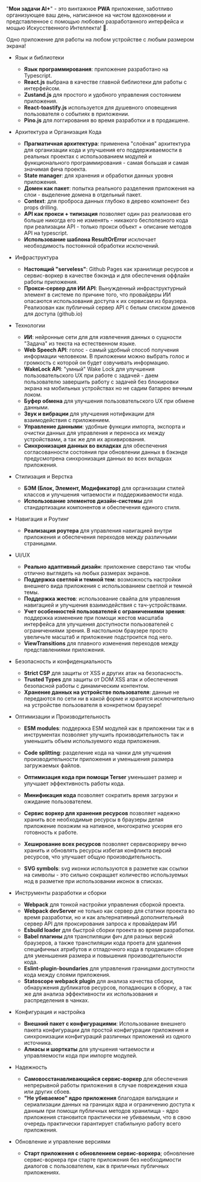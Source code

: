 "**Мои задачи AI+**" - это винтажное **PWA** приложение, заботливо организующее ваш день, написанное на чистом вдохновении и представленное с помощью любовно разработанного интерфейса и мощью Искусственного Интеллекта! 💯.

Одно приложение для работы на любом устройстве с любым размером экрана!

*   Язык и библиотеки
    
    *   **Язык программирования**: приложение разработано на Typescript.
    *   **React.js** выбрана в качестве главной библиотеки для работы с интерфейсом.
    *   **Zustand.js** для простого и удобного управления состоянием приложения.
    *   **React-toastify.js** используется для душевного оповещения пользователя о событиях в приложении.
    *   **Pino.js** для логгирования во время разработки и в продакшене.
*   Архитектура и Организация Кода
    
    *   **Прагматичная архитектура**: применена "слоёная" архитектура для организации кода и улучшения его поддерживаемости в реальных проектах с использованием модулей и функционального программирования - самая большая и самая значимая фича проекта.
    *   **State manager**: для хранения и обработки данных уровня приложения.
    *   **Домен как пакет**: попытка реального разделения приложения на слои - выделение домена в отдельный пакет.
    *   **Context**: для проброса данных глубоко в дерево компонент без props drilling.
    *   **API как прокси + типизация** позволяет один раз реализовав его больше никогда его не изменять - никакого бесполезного кода при реализации API - только прокси объект + описание методов API на typescript.
    *   **Использование шаблона ResultOrError** исключает необходимость постоянной обработки исключений.
*   Инфраструктура
    
    *   **Настоящий "serveless"**: Github Pages как хранилище ресурсов и сервис-воркер в качестве бэкэнда и для обеспечения оффлайн работы приложения.
    *   **Прокси-сервер для ИИ API**: Вынужденный инфраструктурный элемент в системе по причине того, что провайдеры ИИ опасаются использования доступа к их сервисам из браузера. Реализован как публичный сервер API с белым списком доменов для доступа (github.io)
*   Технологии
    
    *   **ИИ**: нейронные сети для для извлечения данных о сущности "Задача" из текста на естественном языке.
    *   **Web Speech API**: голос - самый удобный способ получения информации человеком. В приложении можно выбрать голос и громкость с которой он будет озвучивать информацию.
    *   **WakeLock API**: "умный" Wake Lock для улучшения пользовательского UX при работе с задачей - даем пользователю завершить работу с задачей без блокировки экрана на мобильных устройствах но не садим батарею вечным локом.
    *   **Буфер обмена** для улучшения пользовательского UX при обмене данными.
    *   **Звук и вибрации** для улучшения нотификации для взаимодействия с приложением.
    *   **Управление данными**: удобные функции импорта, экспорта и очистки данных для управления и переноса их между устройствами, а так же для их архивирования.
    *   **Синхронизация данных во вкладках** для обеспечения согласованности состояния при обновлении данных в бэкэнде предусмотрена синхронизация данных во всех вкладках приложения.
*   Стилизация и Верстка
    
    *   **БЭМ (Блок, Элемент, Модификатор)** для организации стилей классов и улучшения читаемости и поддерживаемости кода.
    *   **Использование элементов дизайн-системы** для стандартизации компонентов и обеспечения единого стиля.
*   Навигация и Роутинг
    
    *   **Реализация роутера** для управления навигацией внутри приложения и обеспечения переходов между различными страницами.
*   UI/UX
    
    *   **Реально адаптивный дизайн**: приложение сверстано так чтобы отлично выглядеть на любых размерах экранов.
    *   **Поддержка светлой и темной тем**: возможность настройки внешнего вида приложения с использованием светлой и темной темы.
    *   **Поддержка жестов**: использование свайпа для управления навигацией и улучшения взаимодействия с тач-устройствами.
    *   **Учет особенностей пользователей с ограничениями зрения**: поддержка изменение при помощи жестов масштаба интерфейса для улучшения доступности пользователей с ограничениями зрения. В настольном браузере просто увеличьте масштаб и приложение подстроится под него.
    *   **ViewTransitions** для плавного изменения переходов между представлениями приложения.
*   Безопасность и конфиденциальность
    
    *   **Strict CSP** для защиты от XSS и других атак на безопасность.
    *   **Trusted Types** для защиты от DOM XSS атак и обеспечения безопасной работы с динамическим контентом.
    *   **Хранение данных на устройстве пользователя**: данные не передаются по сети ни в какой форме и хранятся исключительно на устройстве пользователя в конкретном браузере!
*   Оптимизации и Производительность
    
    *   **ESM modules**: поддержка ESM модулей как в приложении так и в инструментах позволяет улучшить производительность так и уменьшить объем используемого кода приложения.
    
    *   **Code splitting**: разделение кода на чанки для улучшения производительности приложения и уменьшения размера загружаемых файлов.
    
    *   **Оптимизация кода при помощи Terser** уменьшает размер и улучшает эффективность работы кода.
    
    *   **Минификация кода** позволяет сократить время загрузки и ожидание пользователем.
    
    *   **Сервис воркер для хранения ресурсов** позволяет надежно хранить все необходимые ресурсы в браузеры делая приложение похожим на нативное, многократно ускоряя его готовность к работе.
    
    *   **Хеширование всех ресурсов** позволяет сервисворкеру вечно хранить и обновлять ресурсы избегая конфликта версий ресурсов, что улучшает общую производительность.
    
    *   **SVG symbols**: svg иконки используются в разметке как ссылки на символы - это сильно сокращает количество используемых нод в разметке при использовании иконок в списках.
*   Инструменты разработки и сборки
    
    *   **Webpack** для тонкой настройки управления сборкой проекта.
    *   **Webpack devServer** не только как сервер для статики проекта во время разработки, но и как альтернативный дополнительный сервер API для проксирования запроса к провайдерам ИИ
    *   **Esbuild loader** для быстрой сборки проекта во время разработки.
    *   **Babel плагины** для транспиляции фич для разных версий браузеров, а также транспиляции кода проета для удаления специфичных атрибутов и отладочного кода в продакшен сборке для уменьшения размера и повышения производительности кода.
    *   **Eslint-plugin-boundaries** для управления границами доступности кода между слоями приложения.
    *   **Statoscope webpack plugin** для анализа качества сборки, обнаружения дубликатов ресурсов, попадающих в сборку, а так же для анализа эффективности их использования и распределения в чанках.
*   Конфигурация и настройка
    
    *   **Внешний пакет с конфигурациями**: Использование внешнего пакета конфигурации для простой конфигурации приложения и синхронизации конфигураций различных приложений из одного источника.
    *   **Алиасы и шорткаты** для улучшения читаемости и управляемости кода при импорте модулей.
*   Надежность
    
    *   **Самовосстанавливающийся сервис-воркер** для обеспечения непрерывной работы приложения в случае повреждения кэша или других сбоев.
    *   **"Не убиваемое" ядро приложения** благодаря валидации и сериализации данных на границах ядра и ограничению доступа к данным при помощи публичных методов хранилища - ядро приложения становится практически не убиваемым, что в свою очередь практически гарантирует стабильную работу всего приложения.
*   Обновление и управление версиями
    
    *   **Старт приложения с обновлением сервис-воркера**; обновление сервис-воркера при старте приложения без необходимости диалогов с пользователем, как в приличных публичных приложениях.